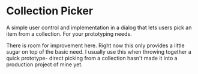 Collection Picker
=================

A simple user control and implementation in a dialog that lets users pick an item from a collection. For your prototyping needs.

There is room for improvement here. Right now this only provides a little sugar on top of the basic need. I usually use this when throwing together a quick prototype- direct picking from a collection hasn't made it into a production project of mine yet.

